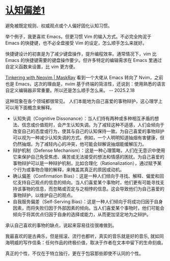 # [认知偏差1](https://github.com/VandeeFeng/gitmemo/issues/37)

避免被既定规则、权威观点或个人偏好固化认知习惯。

举个例子，我更喜欢 Emacs，但更习惯 Vim 的输入方式。不必完全拘泥于 Emacs 的快捷键，也不必全盘接受 Vim 的设定，怎么顺手怎么来就好。

快捷键设计的初衷是为了减少键盘操作，提升编程效率。通常情况下，vim 比 Emacs 的快捷键需要的键盘操作要少。但许多特定的编辑需求在 Emacs 里通过自定义函数来设置，比 vim 更方便。

[Tinkering with Neovim | MaskRay](https://maskray.me/blog/2024-11-02-tinkering-with-neovim) 看到一个大佬从 Emacs 转向了 Nvim，之前也是 Emacs，这次的理由是，nvim 基于终端的简洁性，还说到：使用熟悉的语言自定义编辑器非常重要。所以还是怎么顺手怎么来。 -- 2025.2.18

这种现象在各个领域都很常见。 人们本能地为自己喜爱的事物辩护，这心理学上可以用下面概念来解释。

- 认知失调（Cognitive Dissonance）：当人们持有两种或多种相互矛盾的想法、信念或价值观时，会产生认知失调。为了减轻这种不适感，人们会倾向于改变自己的态度或行为，使其与自己的认知保持一致。为自己喜爱的事物辩护可以视为一种减少认知失调的方式。例如，一个人明明知道抽烟有害健康，但仍然抽烟，为了减轻内心的冲突，他可能会辩解说抽烟能缓解压力。
- 辩护机制（Defense Mechanism）：这是一种心理策略，人们在无意识中使用它来保护自己免受焦虑、痛苦或无法接受的想法和情感的困扰。为自己喜爱的事物辩护可以是一种辩护机制，比如合理化（Rationalization），通过赋予某个行为或事物合理的解释，来掩盖其真正的原因或动机。
- 确认偏差（Confirmation Bias）：这是一种人们倾向于寻找、解释、偏爱和回忆支持自己观点的信息的倾向。当人们喜爱某个事物时，他们更有可能寻找支持该事物的信息，而忽略或否定与之相悖的信息。这会导致他们为自己喜爱的事物辩护，以维护自己的观点。
- 自我服务偏差（Self-Serving Bias）：这是一种人们倾向于将成功归因于自身因素，而将失败归因于外部因素的倾向。当人们喜爱某个事物时，他们可能会倾向于将其优点归因于自身的选择或能力，从而更加坚定地为之辩护。

承认自己喜欢的事物的缺点，说起来容易往往很难做到。

我最喜欢的是古典乐，但是摇滚、流行也都听，真实的音乐就是好的音乐, 就如同海明威的写作信条：任何作品的终极价值，取决于作者在文本中留下的生命刻痕。

真正的个性，不仅在于特立独行，更在于包容那些即使不认同的个性。
